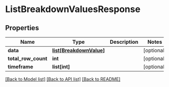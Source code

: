 # ListBreakdownValuesResponse

## Properties
Name | Type | Description | Notes
------------ | ------------- | ------------- | -------------
**data** | [**list[BreakdownValue]**](BreakdownValue.md) |  | [optional]
**total_row_count** | **int** |  | [optional]
**timeframe** | **list[int]** |  | [optional]

[[Back to Model list]](../README.md#documentation-for-models) [[Back to API list]](../README.md#documentation-for-api-endpoints) [[Back to README]](../README.md)


